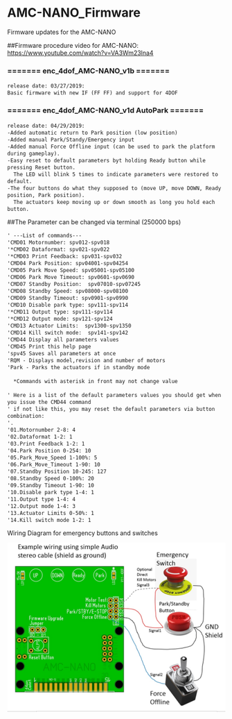 # AMC-NANO_Firmware
Firmware updates for the AMC-NANO

##Firmware procedure video for AMC-NANO:
https://www.youtube.com/watch?v=VA3Wm23lna4


### ======= enc_4dof_AMC-NANO_v1b =======
```
release date: 03/27/2019: 
Basic firmware with new IF (FF FF) and support for 4DOF
```


### ======= enc_4dof_AMC-NANO_v1d AutoPark =======
```
release date: 04/29/2019: 
-Added automatic return to Park position (low position)
-Added manual Park/Standy/Emergency input
-Added manual Force Offline input (can be used to park the platform during gameplay).
-Easy reset to default parameters byt holding Ready button while pressing Reset button.
  The LED will blink 5 times to indicate parameters were restored to default.
-The four buttons do what they supposed to (move UP, move DOWN, Ready position, Park position).
  The actuators keep moving up or down smooth as long you hold each button.
```
##The Parameter can be changed via terminal (250000 bps)
```
' ---List of commands---
'CMD01 Motornumber: spv012-spv018
'*CMD02 Dataformat: spv021-spv022
'*CMD03 Print Feedback: spv031-spv032
'CMD04 Park Position: spv04001-spv04254
'CMD05 Park Move Speed: spv05001-spv05100
'CMD06 Park Move Timeout: spv0601-spv0690
'CMD07 Standby Position:  spv07010-spv07245
'CMD08 Standby Speed: spv08000-spv08100
'CMD09 Standby Timeout: spv0901-spv0990
'CMD10 Disable park type: spv111-spv114
'*CMD11 Output type: spv111-spv114
'*CMD12 Output mode: spv121-spv124
'CMD13 Actuator Limits:  spv1300-spv1350
'CMD14 Kill switch mode:  spv141-spv142
'CMD44 Display all parameters values
'CMD45 Print this help page
'spv45 Saves all parameters at once
'RQM - Displays model,revision and number of motors
'Park - Parks the actuators if in standby mode

  *Commands with asterisk in front may not change value

' Here is a list of the default parameters values you should get when you issue the CMD44 command
' if not like this, you may reset the default parameters via button combination:
'.
'01.Motornumber 2-8: 4
'02.Dataformat 1-2: 1
'03.Print Feedback 1-2: 1
'04.Park Position 0-254: 10
'05.Park_Move_Speed 1-100%: 5
'06.Park_Move_Timeout 1-90: 10
'07.Standby Position 10-245: 127
'08.Standby Speed 0-100%: 20
'09.Standby Timeout 1-90: 10
'10.Disable park type 1-4: 1
'11.Output type 1-4: 4
'12.Output mode 1-4: 3
'13.Actuator Limits 0-50%: 1
'14.Kill switch mode 1-2: 1
```

Wiring Diagram for emergency buttons and switches

![Alt Text](https://github.com/tronicgr/AMC-NANO_Firmware/blob/master/AMC-NANO%20park-standby-emergency-force-offline%20diagram.jpg)
